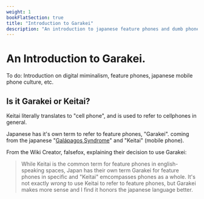 ```yaml
---
weight: 1
bookFlatSection: true
title: "Introduction to Garakei"
description: "An introduction to japanese feature phones and dumb phones."
---
```

# An Introduction to Garakei.
To do: Introduction on digital miminalism, feature phones, japanese mobile phone culture, etc.

## Is it Garakei or Keitai?
Keitai literally translates to "cell phone", and is used to refer to cellphones in general.

Japanese has it's own term to refer to feature phones, "Garakei". coming from the japanese "[Galápagos Syndrome](https://en.wikipedia.org/wiki/Gal%C3%A1pagos_syndrome)" and "Keitai" (mobile phone).

From the Wiki Creator, falsefox, explaining their decision to use Garakei:
> While Keitai is the common term for feature phones in english-speaking spaces, Japan has their own term Garakei for feature phones in specific and "Keitai" emcompasses phones as a whole. It's not exactly *wrong* to use Keitai to refer to feature phones, but Garakei makes more sense and I find it honors the japanese language better.